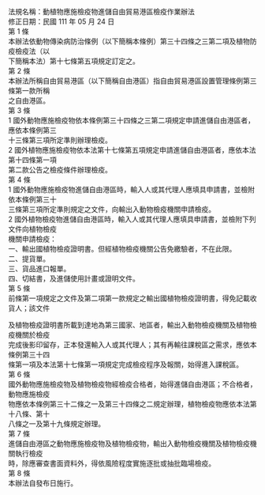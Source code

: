 法規名稱：動植物應施檢疫物進儲自由貿易港區檢疫作業辦法  
修正日期：民國 111 年 05 月 24 日  
第 1 條  
本辦法依動物傳染病防治條例（以下簡稱本條例）第三十四條之三第二項及植物防疫檢疫法（以  
下簡稱本法）第十七條第五項規定訂定之。  
第 2 條  
本辦法所稱自由貿易港區（以下簡稱自由港區）指自由貿易港區設置管理條例第三條第一款所稱  
之自由港區。  
第 3 條  
1 國外動物應施檢疫物依本條例第三十四條之三第二項規定申請進儲自由港區者，應依本條例第三  
十三條第三項所定準則辦理檢疫。  
2 國外植物應施檢疫物依本法第十七條第五項規定申請進儲自由港區者，應依本法第十四條第一項  
第二款公告之檢疫條件辦理檢疫。  
第 4 條  
1 國外動物應施檢疫物進儲自由港區時，輸入人或其代理人應填具申請書，並檢附依本條例第三十  
三條第三項所定準則規定之文件，向輸出入動物檢疫機關申請檢疫。  
2 國外植物檢疫物進儲自由港區時，輸入人或其代理人應填具申請書，並檢附下列文件向植物檢疫  
機關申請檢疫：  
一、輸出國植物檢疫證明書。但經植物檢疫機關公告免繳驗者，不在此限。  
二、提貨單。  
三、貨品進口報單。  
四、切結書，及進儲使用計畫或證明文件。  
第 5 條  
前條第一項規定之文件及第二項第一款規定之輸出國植物檢疫證明書，得免記載收貨人；該文件  


及植物檢疫證明書所載到達地為第三國家、地區者，輸出入動物檢疫機關及植物檢疫機關於檢疫  
完成後影印留存，正本發還輸入人或其代理人；其有再輸往課稅區之需求，應依本條例第三十四  
條第一項及本法第十七條第一項規定完成檢疫程序及報關，始得進入課稅區。  
第 6 條  
國外動物應施檢疫物及植物檢疫物經檢疫合格者，始得進儲自由港區；不合格者，動物應施檢疫  
物應依本條例第三十二條之一及第三十四條之二規定辦理，植物檢疫物應依本法第十八條、第十  
八條之一及第十九條規定辦理。  
第 7 條  
進儲自由港區之動物應施檢疫物及植物檢疫物，輸出入動物檢疫機關及植物檢疫機關執行檢疫  
時，除應審查書面資料外，得依風險程度實施逐批或抽批臨場檢疫。  
第 8 條  
本辦法自發布日施行。  


